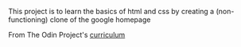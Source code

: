 This project is to learn the basics of html and css by creating a (non-functioning) clone of the google homepage


From The Odin Project's [curriculum](http://www.theodinproject.com/courses/web-development-101/lessons/html-css)